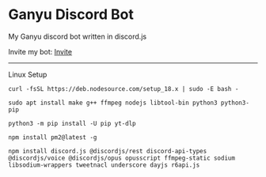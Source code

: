 # Ganyu Discord Bot
My Ganyu discord bot written in discord.js

Invite my bot: [Invite](https://discord.com/api/oauth2/authorize?client_id=1016070725305639002&permissions=8&scope=bot%20applications.commands)

-----

Linux Setup

```
curl -fsSL https://deb.nodesource.com/setup_18.x | sudo -E bash -
```

```
sudo apt install make g++ ffmpeg nodejs libtool-bin python3 python3-pip
```

```
python3 -m pip install -U pip yt-dlp
```

```
npm install pm2@latest -g
```

```
npm install discord.js @discordjs/rest discord-api-types @discordjs/voice @discordjs/opus opusscript ffmpeg-static sodium libsodium-wrappers tweetnacl underscore dayjs r6api.js
```